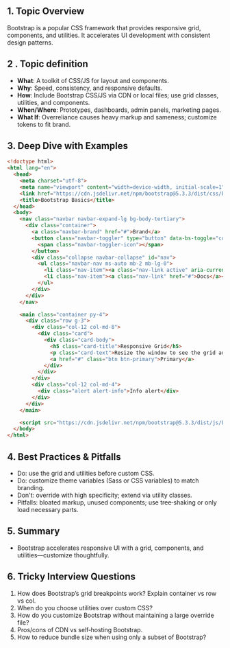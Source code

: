 ## 1. Topic Overview

Bootstrap is a popular CSS framework that provides responsive grid, components, and utilities. It accelerates UI development with consistent design patterns.

## 2 . Topic definition

- **What**: A toolkit of CSS/JS for layout and components.
- **Why**: Speed, consistency, and responsive defaults.
- **How**: Include Bootstrap CSS/JS via CDN or local files; use grid classes, utilities, and components.
- **When/Where**: Prototypes, dashboards, admin panels, marketing pages.
- **What If**: Overreliance causes heavy markup and sameness; customize tokens to fit brand.

## 3. Deep Dive with Examples

```html
<!doctype html>
<html lang="en">
  <head>
    <meta charset="utf-8">
    <meta name="viewport" content="width=device-width, initial-scale=1">
    <link href="https://cdn.jsdelivr.net/npm/bootstrap@5.3.3/dist/css/bootstrap.min.css" rel="stylesheet">
    <title>Bootstrap Basics</title>
  </head>
  <body>
    <nav class="navbar navbar-expand-lg bg-body-tertiary">
      <div class="container">
        <a class="navbar-brand" href="#">Brand</a>
        <button class="navbar-toggler" type="button" data-bs-toggle="collapse" data-bs-target="#nav" aria-controls="nav" aria-expanded="false" aria-label="Toggle navigation">
          <span class="navbar-toggler-icon"></span>
        </button>
        <div class="collapse navbar-collapse" id="nav">
          <ul class="navbar-nav ms-auto mb-2 mb-lg-0">
            <li class="nav-item"><a class="nav-link active" aria-current="page" href="#">Home</a></li>
            <li class="nav-item"><a class="nav-link" href="#">Docs</a></li>
          </ul>
        </div>
      </div>
    </nav>

    <main class="container py-4">
      <div class="row g-3">
        <div class="col-12 col-md-8">
          <div class="card">
            <div class="card-body">
              <h5 class="card-title">Responsive Grid</h5>
              <p class="card-text">Resize the window to see the grid adapt.</p>
              <a href="#" class="btn btn-primary">Primary</a>
            </div>
          </div>
        </div>
        <div class="col-12 col-md-4">
          <div class="alert alert-info">Info alert</div>
        </div>
      </div>
    </main>

    <script src="https://cdn.jsdelivr.net/npm/bootstrap@5.3.3/dist/js/bootstrap.bundle.min.js"></script>
  </body>
</html>
```

## 4. Best Practices & Pitfalls

- Do: use the grid and utilities before custom CSS.
- Do: customize theme variables (Sass or CSS variables) to match branding.
- Don't: override with high specificity; extend via utility classes.
- Pitfalls: bloated markup, unused components; use tree‑shaking or only load necessary parts.

## 5. Summary

- Bootstrap accelerates responsive UI with a grid, components, and utilities—customize thoughtfully.

## 6. Tricky Interview Questions

1. How does Bootstrap’s grid breakpoints work? Explain container vs row vs col.
2. When do you choose utilities over custom CSS?
3. How do you customize Bootstrap without maintaining a large override file?
4. Pros/cons of CDN vs self‑hosting Bootstrap.
5. How to reduce bundle size when using only a subset of Bootstrap?


